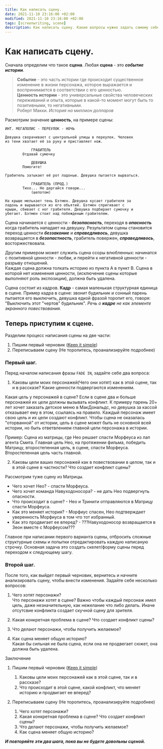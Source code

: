 ```yaml
---
title: Как написать сцену.
date: 2021-11-10 23:16:00 +02:00
modified: 2021-11-10 23:16:00 +02:00
tags: [screenwriting, scene]
description: Как написать сцену. Какие вопросы нужно задать самому себе перед/во вреня/после написания сцены. 
---
```

# Как написать сцену.

Сначала определим что такое **сцена**. Любая **сцена** - это **_событие истории_**. 


> **Событие** - это часть истории где происходит существенное изменение в жизни персонажа, которое выражается и воспринимается в соответствии с его ценностью.   
> **Ценность истории** - это универсальные свойства человеческих переживаний и опыта, которые в какой-то момент могут быть то позитивными, то негативными.  
Роберт Макки. _История на миллион долларов_

Расмотрим значение **ценность**, на примере сцены:
```
ИНТ. МЕГАПОЛИС - ПЕРЕУЛОК - НОЧЬ

Девушка сворачивает с центральной улицы в переулок. Человек
из тени хватает её за руку и приставляет нож.

			ГРАБИТЕЛЬ
		Отдавай сумочку
		
			ДЕВУШКА
		Помогите!

Грабитель затыкает её рот ладонью. Девушка пытается вырваться.

			ГРАБИТЕЛЬ (ПРОД.)
		Тихо... Не дергайся говорю...
			(шепотом)

На крыше мелькает тень Бэтмен. Девушка кусает грабителя за
ладонь и вырывается из его обьятий. Бэтмен спригивает с
крыши, сбивает с ног грабителя. Девушка подбирает сумочку и
убегает. Бэтмен стоит над побежденым грабителем.
```
Сцена начинается с ценности - **_безопасность_**, переходя в **_опасность_** когда грабитель нападает на девушку. Результатом сцены становится переход ценности _**беззаконие**_ и **_справедливось_**, девушка возвращается в **_безопастность_**, грабитель повержен, **_справедливось_**, восторжествовала.  

Другим примером может служить сцена ссоры влюбленных: начинатся с позитивной ценности - любви, и перейти к негативной ценности - разрыву отношений.  
Каждая сцена должна толкать историю из пункта A в пункт B. Сцена в которой нет изменения ценности, (исключение сцены которые выполняют роль экспозиции), должна быть удалена.

Сцена состоит из кадров. 
**Кадр** - самая маленькая структурная единица в сцене.
Пример кадра в сцене: звонит будильник и сонный парень пытается его выключить, девушка едкой фразой торопит его, говоря: "Выключить этот "чертов" будильник".
_Речь о **кадре** не как элементе экранного повествования._

## Теперь приступим к сцене. 
Разделим процесс написания сцены на две части:
1. Пишим первый черновик ([Keep it simple](https://ru.wikipedia.org/wiki/KISS_(%D0%BF%D1%80%D0%B8%D0%BD%D1%86%D0%B8%D0%BF)))
2. Переписываем сцену (Не торопитесь, проанализируйте подробнее)

### Первый шаг.
Перед началом написания фразы `FADE IN`, задайте себе два вопроса:
1. Каковы цели моих персонажей(Чего они хотят) как в этой сцене, так и в рассказе? Какие ценности подвергаются изменениям.

Какая цель у персонажей в сцене? Если в сцене два и больше персонажей их цели должны вызывать конфликт. 
К примеру парень 20+ лет хочет заказать детское меню в МакДональдс, но девушка за кассой отказывает ему в этом, ссылаясь на правило. Каждый персонаж имеет свою цель и их цели создают конфликт.
Чтобы сцена не оказалась "оторванной" от истории, цель в сцене может быть не основной всей истории, но быть ответвлением главной цели персонажа в истории. 

Пример:
Сцена из матрицы, где Нео решает спасти Морфеуса из лап агента Смита. Главная цель Нео, на протяжении фильма, победить Матрицу, второстепенная цель, в сцене, спасти Морфеуса. Второстепенная цель часть главной.

2. Каковы цели ваших персонажей как в повествовании в целом, так и в этой сцене в частности? Что создает конфликт сцены?

Рассмотрим туже сцену из Матрицы. 
* Чего хочет Нео? - спасти Морфеуса.
* Чего хочет команда Навуходоносора? - не дать Нео подвергнуть опасности.
* Что происходит в сцене? - Нео и Тринити отправляются в Матрицу спасти Морфеуса. 
* Как это меняет история? - Морфиус спасен, Нео подтверждает уверенность Морфиуса в том что тот избранный.
* Как это продвигает ее вперед? - ???Навуходоносор возвращается в Зеон вместе с Морфеусом???

Главное при написании первого варианта сцены, отбросить сложные структурные схемы и попытки отредактировать каждую написаную строчку. Основная задача это создать скелет/форму сцены перед переходом к следующему шагу.


### Второй шаг.
После того, как выйдет первый черновик, вернитесь и начните анализировать сцену, чтобы внести изменения.
Задайте себе несколько вопросов:  
1. Чего хотят персонажи?  
	Что персонажи хотят в сцене?
	Важно чтобы каждый персонаж имел цель, даже незначительную, как нежелание что либо делать. Иначе отсутсвие конфликта создает скучной сцену для зрителя.

2. Какая конкретная проблема в сцене? Что создает конфликт сцены?
3. Что делают персонажи, чтобы получить желаемое?
4. Как сцена меняет общую историю?  
	Какая бы сильная не была сцена, если она не продвегает сюжет, она должна быть удалена.

Заключение
1. Пишим первый черновик ([Keep it simple](https://ru.wikipedia.org/wiki/KISS_(%D0%BF%D1%80%D0%B8%D0%BD%D1%86%D0%B8%D0%BF)))
	1. Каковы цели моих персонажей как в этой сцене, так и в рассказе?
	2. Что происходит в этой сцене, какой конфликт, что меняет историю и продвигает ее вперед?

2. Переписываем сцену (Не торопитесь, проанализируйте подробнее)
	1. Чего хотят персонажи?
	2. Какая конкретная проблема в сцене? Что создает конфликт сцены?
	3. Что делают персонажи, чтобы получить желаемое?
  	4. Как сцена меняет общую историю?

_**И повторяйте эти два шага, пока вы не будете довольны сценой.**_
